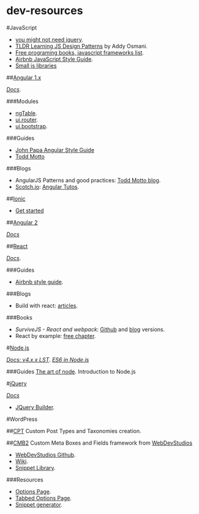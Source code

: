 # dev-resources

#JavaScript
- [you might not need jquery](http://youmightnotneedjquery.com/).
- [TLDR Learning JS Design Patterns](https://github.com/karlpatrickespiritu/TLDR-Learning-JS-Design-Patterns-by-Addy-Osmani) by Addy Osmani.
- [Free programing books, javascript frameworks list](https://github.com/vhf/free-programming-books/blob/master/javascript-frameworks-resources.md).
- [Airbnb JavaScript Style Guide](https://github.com/airbnb/javascript).
- [Small js libraries](http://microjs.com/)

##[Angular 1.x](https://angularjs.org/)

_*[Docs](https://docs.angularjs.org/api)*_.

###Modules

- [ngTable](http://ng-table.com/#/).
- [ui.router](http://angular-ui.github.io/ui-router/site/#/api/ui.router).
- [ui.bootstrap](https://angular-ui.github.io/bootstrap/).

###Guides

- [John Papa Angular Style Guide](http://www.johnpapa.net/angular-style-guide/)
- [Todd Motto](https://github.com/toddmotto/angular-styleguide)

###Blogs

- AngularJS Patterns and good practices: [Todd Motto blog](http://toddmotto.com/).
- [Scotch.io](https://scotch.io/): [Angular Tutos](https://scotch.io/tag/angular-js).

##[Ionic](http://ionicframework.com/)

- [Get started](https://www.youtube.com/watch?v=C-UwOWB9Io4)

##[Angular 2](https://angular.io/)

_*[Docs](https://angular.io/docs/ts/latest/)*_


##[React](https://facebook.github.io/react/index.html)

_*[Docs](https://facebook.github.io/react/docs/getting-started.html)*_.

###Guides

- [Airbnb style guide](https://github.com/airbnb/javascript/tree/master/react).

###Blogs

- Build with react: [articles](http://buildwithreact.com/).

###Books

- _SurviveJS - React and webpack_: [Github](https://github.com/survivejs/webpack_react/tree/master/manuscript) and [blog](http://survivejs.com/webpack_react/introduction/) versions.
- React by example: [free chapter](http://reactkungfu.com/assets/misc/sample.pdf).

#[Node.js](https://nodejs.org/)

_*[Docs: v4.x.x LST](https://nodejs.org/dist/latest-v4.x/docs/api/)*_.
_*[ES6 in Node.js](https://nodejs.org/en/docs/es6/)*_

###Guides
[The art of node](https://github.com/maxogden/art-of-node). Introduction to Node.js

#[jQuery](https://jquery.com/)

_*[Docs](http://api.jquery.com/)*_

- [JQuery Builder](http://projects.jga.me/jquery-builder/).

#WordPress

##[CPT](https://github.com/gillchristian/CPT)
Custom Post Types and Taxonomies creation.

##[CMB2](https://github.com/WebDevStudios/CMB2)
Custom Meta Boxes and Fields framework from [WebDevStudios](http://webdevstudios.com/)

- [WebDevStudios Github](https://github.com/WebDevStudios).
- [Wiki](https://github.com/WebDevStudios/CMB2/wiki).
- [Snippet Library](https://github.com/WebDevStudios/CMB2-Snippet-Library).

###Resources

- [Options Page](https://github.com/WebDevStudios/CMB2-Snippet-Library/tree/master/options-and-settings-pages).
- [Tabbed Options Page](http://arushad.org/how-to-create-a-tabbed-options-page-for-your-wordpress-theme-using-cmb/).
- [Snippet generator](http://hasinhayder.github.io/cmb2-metabox-generator/).
